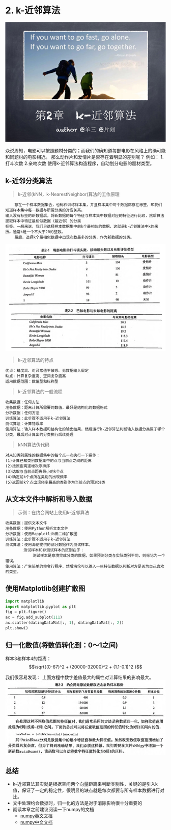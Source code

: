 # 2. k-近邻算法
<script type="text/javascript" src="http://cdn.mathjax.org/mathjax/latest/MathJax.js?config=default"></script>

![k-近邻算法_首页](/images/2.KNN/knn-0-headpage.jpg)

众说周知，电影可以按照题材分类的；而我们的确知道每部电影在风格上的确可能和同题材的电影相近。
那么动作片和爱情片是否存在着明显的差别呢？
例如： 1.打斗次数  2.亲吻次数
使用k-近邻算法构造程序，自动划分电影的题材类型。

## k-近邻分类算法

> k-近邻(kNN，k-NearestNeighbor)算法的工作原理

```
    存在一个样本数据集合，也称作训练样本集，并且样本集中每个数据都存在标签，即我们知道样本集中每一数据与所属分类的对应关系。
输入没有标签的新数据后，将新数据的每个特征与样本集中数据对应的特征进行比较，然后算法提取样本中特征最相似数据（最近邻）的分类
标签。一般来说，我们只选择样本数据集中前k个最相似的数据，这就是k-近邻算法中k的来历。通常k是一个不大于20的整数。
    最后，选择k个最相似数据中出现次数最多的分类，作为新数据的分类。
```

![电影视频案例](/images/2.KNN/knn-1-movie.png)

> k-近邻算法的特点

```
优点：精度高、对异常值不敏感、无数据输入假定
缺点：计算复杂度高、空间复杂度高
适用数据范围：数值型和标称型
```

> k-近邻算法的一般流程

```
收集数据：任何方法
准备数据：距离计算所需要的数值，最好是结构化的数据格式
分析数据：任何方法
训练算法：此步骤不适用于k-近邻算法
测试算法：计算错误率
使用算法：输入样本数据和结构化的输出结果，然后运行k-近邻算法判断输入数据分类属于哪个分类，最后对计算出的分类执行后续处理
```

> kNN算法伪代码

```
对未知类别属性的数据集中的每个点一次执行一下操作：
(1)计算已知类别数据集中的点与当前点之间的距离
(2)按照距离递增次序排序
(3)选取与当前点距离最小的k个点
(4)确定前k个点所在类别的出现频率
(5)返回前k个点出现频率最高的类别作为当前点的预测分类
```

## 从文本文件中解析和导入数据

> 示例：在约会网站上使用k-近邻算法

```
收集数据：提供文本文件
准备数据：使用Python解析文本文件
分析数据：使用Mapplotlib画二维扩散图
训练算法：此步骤不适用于k-近邻算法
测试算法：使用海伦提供的部分数据作为测试样本。
        测试样本和非测试样本的区别在于：
            测试样本是意境完成分类的数据，如果预测分类与实际类别不同，则标记为一个错误。
使用算法：产生简单的命令行程序，然后海伦可以输入一些特征数据以判断对方是否为自己喜欢的类型。
```

## 使用Matplotlib创建扩散图

```Python
import matplotlib
import matplotlib.pyplot as plt
fig = plt.figure()
ax = fig.add_subplot(111)
ax.scatter(datingDataMat[:, 1], datingDataMat[:, 2])
plt.show()
```

## 归一化数值(将数值转化到：0～1之间)

样本3和样本4的距离：
$$\sqrt{(0-67)^2 + (20000-32000)^2 + (1.1-0.1)^2 }$$

我们很容易发现： 上面方程中数字差值最大的属性对计算结果的影响最大。
![约会网站案例](/images/2.KNN/knn-2-date.png)

## 总结

* k-近邻算法其实就是根据空间两个向量距离来判断类别性，关键的是引入k值，保证了一定的稳定性，很明显的缺点就是每次都要与所有样本数据进行对比。
* 文中处理约会数据时，归一化的方法是对于消除影响很十分重要的
* 阅读本章之前建议阅读一下numpy的文档
    * [numpy英文文档](https://docs.scipy.org/doc/numpy-dev/user/quickstart.html)
    * [numpy中文文档](http://old.sebug.net/paper/books/scipydoc/numpy_intro.html)
